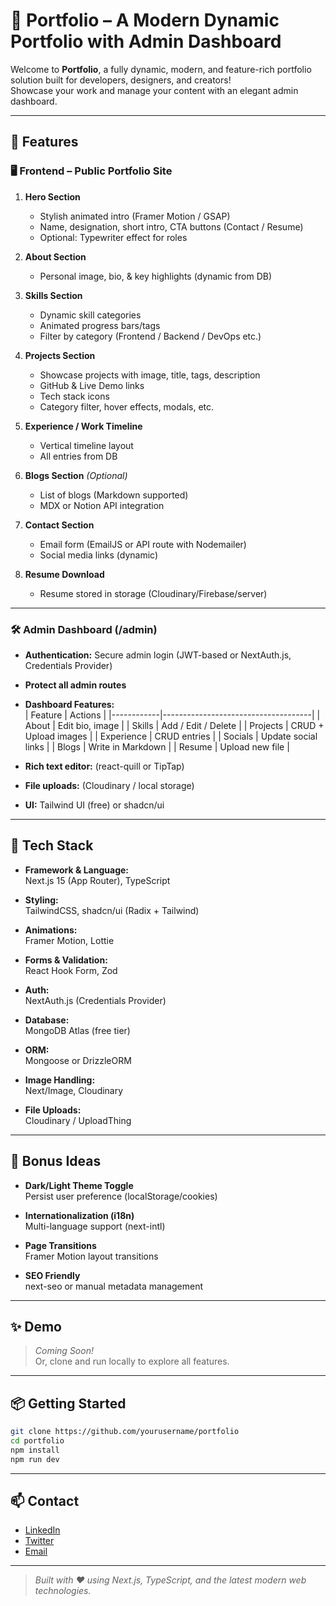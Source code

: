 # 🚀 Portfolio – A Modern Dynamic Portfolio with Admin Dashboard

Welcome to **Portfolio**, a fully dynamic, modern, and feature-rich portfolio solution built for developers, designers, and creators!  
Showcase your work and manage your content with an elegant admin dashboard.

---

## 🌟 Features

### 🖥️ Frontend – Public Portfolio Site

1. **Hero Section**
   - Stylish animated intro (Framer Motion / GSAP)
   - Name, designation, short intro, CTA buttons (Contact / Resume)
   - Optional: Typewriter effect for roles

2. **About Section**
   - Personal image, bio, & key highlights (dynamic from DB)

3. **Skills Section**
   - Dynamic skill categories
   - Animated progress bars/tags
   - Filter by category (Frontend / Backend / DevOps etc.)

4. **Projects Section**
   - Showcase projects with image, title, tags, description
   - GitHub & Live Demo links
   - Tech stack icons
   - Category filter, hover effects, modals, etc.

5. **Experience / Work Timeline**
   - Vertical timeline layout
   - All entries from DB

6. **Blogs Section** _(Optional)_
   - List of blogs (Markdown supported)
   - MDX or Notion API integration

7. **Contact Section**
   - Email form (EmailJS or API route with Nodemailer)
   - Social media links (dynamic)

8. **Resume Download**
   - Resume stored in storage (Cloudinary/Firebase/server)

---

### 🛠️ Admin Dashboard (/admin)

- **Authentication:** Secure admin login (JWT-based or NextAuth.js, Credentials Provider)
- **Protect all admin routes**
- **Dashboard Features:**  
    | Feature    | Actions                             |
    |------------|-------------------------------------|
    | About      | Edit bio, image                     |
    | Skills     | Add / Edit / Delete                 |
    | Projects   | CRUD + Upload images                |
    | Experience | CRUD entries                        |
    | Socials    | Update social links                 |
    | Blogs      | Write in Markdown                   |
    | Resume     | Upload new file                     |

- **Rich text editor:** (react-quill or TipTap)
- **File uploads:** (Cloudinary / local storage)
- **UI:** Tailwind UI (free) or shadcn/ui

---

## 🔐 Tech Stack

- **Framework & Language:**  
  Next.js 15 (App Router), TypeScript

- **Styling:**  
  TailwindCSS, shadcn/ui (Radix + Tailwind)

- **Animations:**  
  Framer Motion, Lottie

- **Forms & Validation:**  
  React Hook Form, Zod

- **Auth:**  
  NextAuth.js (Credentials Provider)

- **Database:**  
  MongoDB Atlas (free tier)

- **ORM:**  
  Mongoose or DrizzleORM

- **Image Handling:**  
  Next/Image, Cloudinary

- **File Uploads:**  
  Cloudinary / UploadThing

---

## 🧩 Bonus Ideas

- **Dark/Light Theme Toggle**  
  Persist user preference (localStorage/cookies)

- **Internationalization (i18n)**  
  Multi-language support (next-intl)

- **Page Transitions**  
  Framer Motion layout transitions

- **SEO Friendly**  
  next-seo or manual metadata management

---

## ✨ Demo

> _Coming Soon!_  
> Or, clone and run locally to explore all features.

---

## 📦 Getting Started

```bash
git clone https://github.com/yourusername/portfolio
cd portfolio
npm install
npm run dev
```

---

## 📫 Contact

- [LinkedIn](https://www.linkedin.com/in/yourusername/)
- [Twitter](https://twitter.com/yourusername)
- [Email](mailto:yourmail@gmail.com)

---

> _Built with ❤️ using Next.js, TypeScript, and the latest modern web technologies._
